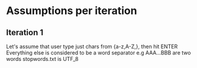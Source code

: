 # Assumptions per iteration

## Iteration 1
Let's assume that user type just chars from {a-z,A-Z,<spaces>}, then hit ENTER
Everything else is considered to be a word separator e.g AAA...BBB are two words
stopwords.txt is UTF_8